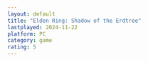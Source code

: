 ```yaml
---
layout: default
title: "Elden Ring: Shadow of the Erdtree"
lastplayed: 2024-11-22
platform: PC
category: game
rating: 5
---
```

